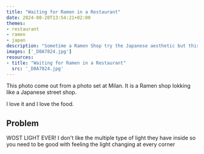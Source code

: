 ```yaml
---
title: "Waiting for Ramen in a Restaurant"
date: 2024-08-20T13:54:21+02:00
themes:
- restaurant
- ramen
- japan
description: "Sometime a Ramen Shop try the Japanese aesthetic but this look like a real Japan's Ramen"
images: ['_D0A7824.jpg']
resources:
- title: "Waiting for Ramen in a Restaurant"
  src: '_D0A7824.jpg'
---
```


This photo come out from a photo set at Milan.
It is a Ramen shop lokking like a Japanese street shop.

I love it and I love the food.

## Problem

WOST LIGHT EVER! 
I don't like the multiple type of light they have inside so you need to be good with feeling the light changing at every corner
